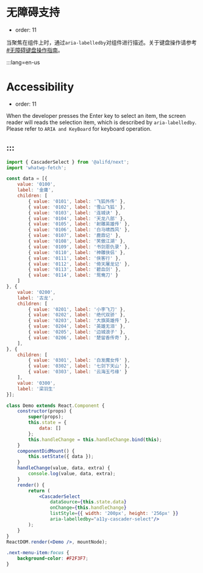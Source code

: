 # 无障碍支持

- order: 11

当聚焦在组件上时，通过`aria-labelledby`对组件进行描述。关于键盘操作请参考[#无障碍键盘操作指南](#无障碍键盘操作指南)。


:::lang=en-us
# Accessibility

- order: 11

When the developer presses the Enter key to select an item, the screen reader will reads the selection item, which is described by `aria-labelledby`.
Please refer to `ARIA and KeyBoard` for keyboard operation.

:::
---

````jsx
import { CascaderSelect } from '@alifd/next';
import 'whatwg-fetch';

const data = [{
    value: '0100',
    label: '金庸',
    children: [
        { value: '0101', label: '飞狐外传' },
        { value: '0102', label: '雪山飞狐' },
        { value: '0103', label: '连城诀' },
        { value: '0104', label: '天龙八部' },
        { value: '0105', label: '射雕英雄传' },
        { value: '0106', label: '白马啸西风' },
        { value: '0107', label: '鹿鼎记' },
        { value: '0108', label: '笑傲江湖' },
        { value: '0109', label: '书剑恩仇录' },
        { value: '0110', label: '神雕侠侣' },
        { value: '0111', label: '侠客行' },
        { value: '0112', label: '倚天屠龙记' },
        { value: '0113', label: '碧血剑' },
        { value: '0114', label: '鸳鸯刀' }
    ]
}, {
    value: '0200',
    label: '古龙',
    children: [
        { value: '0201', label: '小李飞刀' },
        { value: '0202', label: '绝代双骄' },
        { value: '0203', label: '大旗英雄传' },
        { value: '0204', label: '英雄无泪' },
        { value: '0205', label: '边城浪子' },
        { value: '0206', label: '楚留香传奇' },
    ],
}, {
    children: [
        { value: '0301', label: '白发魔女传' },
        { value: '0302', label: '七剑下天山' },
        { value: '0303', label: '云海玉弓缘' }
    ],
    value: '0300',
    label: '梁羽生'
}];

class Demo extends React.Component {
    constructor(props) {
        super(props);
        this.state = {
            data: []
        };
        this.handleChange = this.handleChange.bind(this);
    }
    componentDidMount() {
        this.setState({ data });
    }
    handleChange(value, data, extra) {
        console.log(value, data, extra);
    }
    render() {
        return (
            <CascaderSelect
                dataSource={this.state.data}
                onChange={this.handleChange}
                listStyle={{ width: '200px', height: '256px' }}
                aria-labelledby="a11y-cascader-select"/>
        );
    }
}
ReactDOM.render(<Demo />, mountNode);

````
```css
.next-menu-item:focus {
    background-color: #F2F3F7;
}
```
